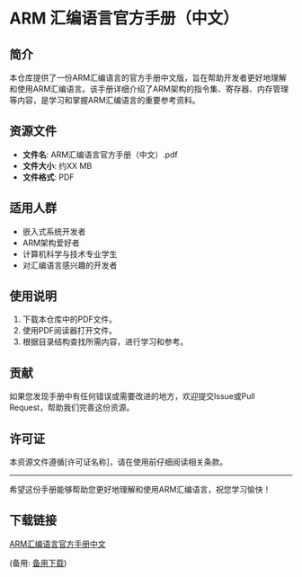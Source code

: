 # ARM 汇编语言官方手册（中文）

## 简介
本仓库提供了一份ARM汇编语言的官方手册中文版，旨在帮助开发者更好地理解和使用ARM汇编语言。该手册详细介绍了ARM架构的指令集、寄存器、内存管理等内容，是学习和掌握ARM汇编语言的重要参考资料。

## 资源文件
- **文件名**: ARM汇编语言官方手册（中文）.pdf
- **文件大小**: 约XX MB
- **文件格式**: PDF

## 适用人群
- 嵌入式系统开发者
- ARM架构爱好者
- 计算机科学与技术专业学生
- 对汇编语言感兴趣的开发者

## 使用说明
1. 下载本仓库中的PDF文件。
2. 使用PDF阅读器打开文件。
3. 根据目录结构查找所需内容，进行学习和参考。

## 贡献
如果您发现手册中有任何错误或需要改进的地方，欢迎提交Issue或Pull Request，帮助我们完善这份资源。

## 许可证
本资源文件遵循[许可证名称]，请在使用前仔细阅读相关条款。

---

希望这份手册能够帮助您更好地理解和使用ARM汇编语言，祝您学习愉快！

## 下载链接
[ARM汇编语言官方手册中文](https://pan.quark.cn/s/d53426a7d88a) 

(备用: [备用下载](https://pan.baidu.com/s/1CyPLDTI_DBqeaDGhgFyASQ?pwd=1234))
